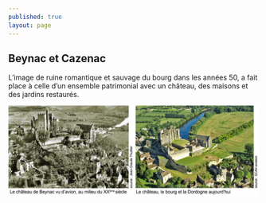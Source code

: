 ```yaml
---
published: true
layout: page
---
```


## Beynac et Cazenac

L’image de ruine romantique et sauvage du bourg dans les années 50, a fait place à celle d’un ensemble patrimonial avec un château, des maisons et des jardins restaurés.

![](/data/images/4/histoire/4_HISTOIRE_POPCP3.jpg)